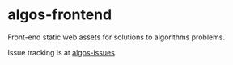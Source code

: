 algos-frontend
==============
Front-end static web assets for solutions to algorithms problems.

Issue tracking is at [algos-issues](https://github.com/douglasnaphas/algos-issues).
